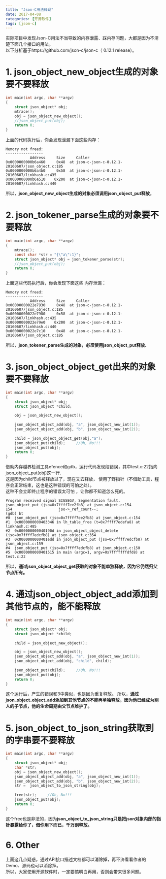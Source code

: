 ```yaml
---
title: "Json­-C用法释疑"
date: 2017-04-08
categories: [开源软件]
tags: [json-c]
---
```


实际项目中发现Json-C用法不当导致的内存泄露、踩内存问题，大都是因为不清楚下面几个接口的用法。  
以下分析基于https://github.com/json-c/json-c（ 0.12.1 release）。


# 1. json_object_new_object生成的对象要不要释放 #
```c
int main(int argc, char **argv)
{
	struct json_object* obj;
	mtrace();
	obj = json_object_new_object();
	//json_object_put(obj);
	return 0;
}  
```
上面的代码执行后，你会发现泄漏下面这些内存：
```console
Memory not freed:
-----------------
           Address     Size     Caller
0x0000000000b6a460     0x48  at json-c-json-c-0.12.1-20160607/json_object.c:185
0x0000000000b6a4b0     0x58  at json-c-json-c-0.12.1-20160607/linkhash.c:435
0x0000000000b6a510    0x200  at json-c-json-c-0.12.1-20160607/linkhash.c:440
```
所以，**json_object_new_object生成的对象必须调用json_object_put释放**。  
# 2. json_tokener_parse生成的对象要不要释放 #

```c
int main(int argc, char **argv)
{
    mtrace();
    const char *str = "{\"a\":1}";
    struct json_object* obj = json_tokener_parse(str);
    //json_object_put(obj);
    return 0;
}
```
上面这些代码执行后，你会发现下面这些 内存泄漏：

```console
Memory not freed:
-----------------
           Address     Size     Caller
0x00000000022e7930     0x48  at json-c-json-c-0.12.1-20160607/json_object.c:185
0x00000000022e7980     0x58  at json-c-json-c-0.12.1-20160607/linkhash.c:435
0x00000000022e79e0    0x200  at json-c-json-c-0.12.1-20160607/linkhash.c:440
0x00000000022e7c10     0x48  at json-c-json-c-0.12.1-20160607/json_object.c:185
```
所以，**json_tokener_parse生成的对象，必须使用json_object_put释放.**  
# 3. json_object_object_get出来的对象要不要释放 #

```c
int main(int argc, char **argv)
{
    struct json_object* obj;
    struct json_object *child;
     
    obj = json_object_new_object();
     
    json_object_object_add(obj, "a", json_object_new_int(1));
    json_object_object_add(obj, "b", json_object_new_int(2));
     
    child = json_object_object_get(obj,"a");
    json_object_put(child);     //Oh, No!!!
    json_object_put(obj);
    return 0;
}
```
借助内存越界检测工具efence和gdb，运行代码发现段错误，其中test.c:22指向json_object_put(obj)这一行.  
这是因为child节点被释放过了，现在又去释放， 使用了野指针（不借助工具，程序会正常结束，这也是这种错误的可怕之处）。  
这种不会立即终止程序的错误太可怕 ，让你都不知道怎么死的。

```console
Program received signal SIGSEGV, Segmentation fault.
json_object_put (jso=0x7ffff7ee2fb8) at json_object.c:154
154                     jso->_ref_count--;
(gdb) bt
#0  json_object_put (jso=0x7ffff7ee2fb8) at json_object.c:154
#1  0x0000000000403346 in lh_table_free (t=0x7ffff7edefa8) at linkhash.c:485
#2  0x000000000040190d in json_object_object_delete (jso=0x7ffff7edcfb8) at json_object.c:354
#3  0x0000000000401edd in json_object_put (jso=0x7ffff7edcfb8) at json_object.c:159
#4  json_object_put (jso=0x7ffff7edcfb8) at json_object.c:150
#5  0x0000000000401515 in main (argc=1, argv=0x7fffffffdfd8) at test.c:22
```
所以，**通过json_object_object_get获取的对象不能单独释放，因为它仍然归父节点所有。**
# 4. 通过json_object_object_add添加到其他节点的，能不能释放 #

```c
int main(int argc, char **argv)
{
    struct json_object* obj;
    struct json_object *child;
    
    child = json_object_new_object();

    obj = json_object_new_object();
    json_object_object_add(obj, "a", json_object_new_int(1));
    json_object_object_add(obj, "child", child);
     
    json_object_put(child);     //Oh, No!!!
    json_object_put(obj);
    return 0;
}
```

这个运行后，产生的错误和3中类似，也是因为重复释放。
所以，**通过json_object_object_add添加到其他节点的不能再单独释放，因为他已经成为别人的子节点，他的生命周期由父节点维护了。**
# 5. json_object_to_json_string获取到的字串要不要释放 #

```c
int main(int argc, char **argv)
{
    struct json_object* obj;
    char *str;
    obj = json_object_new_object();
    json_object_object_add(obj, "a", json_object_new_int(1));
    json_object_object_add(obj, "b", json_object_new_int(2));
    str =  json_object_to_json_string(obj);
     
    free(str);     //Oh, No!!!
    json_object_put(obj);
    return 0;
}
```
这个free也是非法的，因为**json_object_to_json_string只是把json对象内部的指针暴露给你了，借你用下而已，千万别释放。**
# 6. Other #
上面这几点疑惑，通过API接口描述文档都可以消除掉，再不济看看作者的Demo、源码也可以消除掉。  
所以，大家使用开源软件时，一定要搞明白再用，否则会带来很多问题。

